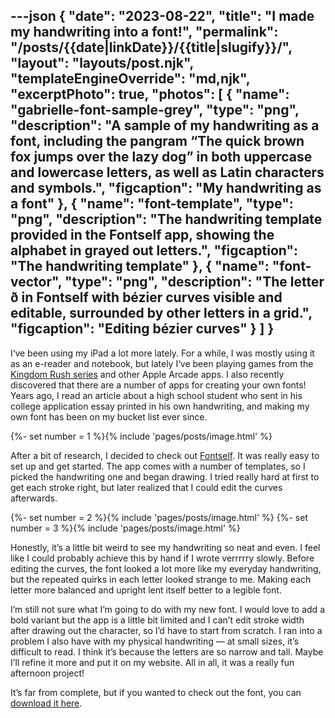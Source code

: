 ---json
{
  "date": "2023-08-22",
  "title": "I made my handwriting into a font!",
  "permalink": "/posts/{{date|linkDate}}/{{title|slugify}}/",
  "layout": "layouts/post.njk",
  "templateEngineOverride": "md,njk",
  "excerptPhoto": true,
  "photos": [
    {
      "name": "gabrielle-font-sample-grey",
      "type": "png",
      "description": "A sample of my handwriting as a font, including the pangram “The quick brown fox jumps over the lazy dog” in both uppercase and lowercase letters, as well as Latin characters and symbols.",
      "figcaption": "My handwriting as a font"
    },
    {
      "name": "font-template",
      "type": "png",
      "description": "The handwriting template provided in the Fontself app, showing the alphabet in grayed out letters.",
      "figcaption": "The handwriting template"
    },
    {
      "name": "font-vector",
      "type": "png",
      "description": "The letter ð in Fontself with bézier curves visible and editable, surrounded by other letters in a grid.",
      "figcaption": "Editing bézier curves"
    }
  ]
}
---

I‘ve been using my iPad a lot more lately. For a while, I was mostly using it as an e-reader and notebook, but lately I‘ve been playing games from the [Kingdom Rush series](https://www.ironhidegames.com/Games) and other Apple Arcade apps. I also recently discovered that there are a number of apps for creating your own fonts! Years ago, I read an article about a high school student who sent in his college application essay printed in his own handwriting, and making my own font has been on my bucket list ever since.

{%- set number = 1 %}{% include 'pages/posts/image.html' %}

<!--more-->

After a bit of research, I decided to check out [Fontself](https://apps.apple.com/ca/app/fontself-make-your-own-fonts/id1512959192). It was really easy to set up and get started. The app comes with a number of templates, so I picked the handwriting one and began drawing. I tried really hard at first to get each stroke right, but later realized that I could edit the curves afterwards.

<div class="row-double">
{%- set number = 2 %}{% include 'pages/posts/image.html' %}
{%- set number = 3 %}{% include 'pages/posts/image.html' %}
</div>

Honestly, it’s a little bit weird to see my handwriting so neat and even. I feel like I could probably achieve this by hand if I wrote verrrrry slowly. Before editing the curves, the font looked a lot more like my everyday handwriting, but the repeated quirks in each letter looked strange to me. Making each letter more balanced and upright lent itself better to a legible font.

I’m still not sure what I’m going to do with my new font. I would love to add a bold variant but the app is a little bit limited and I can’t edit stroke width after drawing out the character, so I’d have to start from scratch. I ran into a problem I also have with my physical handwriting — at small sizes, it’s difficult to read. I think it’s because the letters are so narrow and tall. Maybe I’ll refine it more and put it on my website. All in all, it was a really fun afternoon project!

It’s far from complete, but if you wanted to check out the font, you can [download it here](https://github.com/gabriellewee/portfolio/raw/netlify/static/fonts/gabrielle.otf).